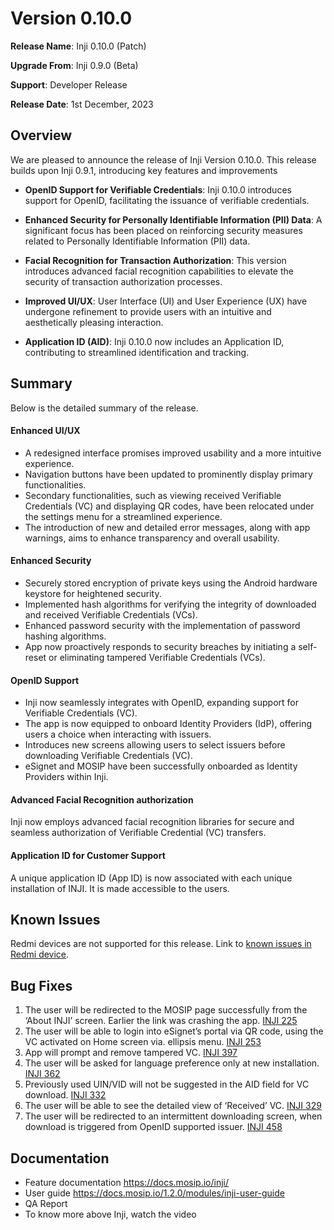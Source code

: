 # Version 0.10.0

**Release Name**: Inji 0.10.0 (Patch)

**Upgrade From**: Inji 0.9.0 (Beta)

**Support**: Developer Release

**Release Date**: 1st December, 2023

## Overview

We are pleased to announce the release of Inji Version 0.10.0. This release builds upon Inji 0.9.1, introducing key features and improvements

* **OpenID Support for Verifiable Credentials**:
Inji 0.10.0 introduces support for OpenID, facilitating the issuance of verifiable credentials.

* **Enhanced Security for Personally Identifiable Information (PII) Data**:
A significant focus has been placed on reinforcing security measures related to Personally Identifiable Information (PII) data.

* **Facial Recognition for Transaction Authorization**:
This version introduces advanced facial recognition capabilities to elevate the security of transaction authorization processes.

* **Improved UI/UX**:
User Interface (UI) and User Experience (UX) have undergone refinement to provide users with an intuitive and aesthetically pleasing interaction.

* **Application ID (AID)**:
Inji 0.10.0 now includes an Application ID, contributing to streamlined identification and tracking.

## Summary

Below is the detailed summary of the release.

#### Enhanced UI/UX
  
* A redesigned interface promises improved usability and a more intuitive experience.
* Navigation buttons have been updated to prominently display primary functionalities.
* Secondary functionalities, such as viewing received Verifiable Credentials (VC) and displaying QR codes, have been relocated under the settings menu for a streamlined experience.
* The introduction of new and detailed error messages, along with app warnings, aims to enhance transparency and overall usability.

#### Enhanced Security
  
* Securely stored encryption of private keys using the Android hardware keystore for heightened security.
* Implemented hash algorithms for verifying the integrity of downloaded and received Verifiable Credentials (VCs).
* Enhanced password security with the implementation of password hashing algorithms.
* App now proactively responds to security breaches by initiating a self-reset or eliminating tampered Verifiable Credentials (VCs).

#### OpenID Support
  
* Inji now seamlessly integrates with OpenID, expanding support for Verifiable Credentials (VC).
* The app is now equipped to onboard Identity Providers (IdP), offering users a choice when interacting with issuers.
* Introduces new screens allowing users to select issuers before downloading Verifiable Credentials (VC).
* eSignet and MOSIP have been successfully onboarded as Identity Providers within Inji.


#### Advanced Facial Recognition authorization
  
Inji now employs advanced facial recognition libraries for secure and seamless authorization of Verifiable Credential (VC) transfers.

#### Application ID for Customer Support
  
A unique application ID (App ID) is now associated with each unique installation of INJI. It is made accessible to the users.

## Known Issues

Redmi devices are not supported for this release. Link to [known issues in Redmi device](https://mosip.atlassian.net/issues/?filter=-4&jql=labels%20%3D%20redmi%20order%20by%20created%20DESC).
<to be updated>

## Bug Fixes

1. The user will be redirected to the MOSIP page successfully from the ‘About INJI’ screen. Earlier the link was crashing the app.  [INJI 225](https://mosip.atlassian.net/browse/INJI-225)
2. The user will be able to login into eSignet’s portal via QR code, using the VC activated on Home screen via. ellipsis menu. [INJI 253](https://mosip.atlassian.net/browse/INJI-253)
3. App will prompt and remove tampered VC. [INJI 397](https://mosip.atlassian.net/browse/INJI-397)
4. The user will be asked for language preference only at new installation. [INJI 362](https://mosip.atlassian.net/browse/INJI-362)
5. Previously used UIN/VID will not be suggested in the AID field for VC download. [INJI 332](https://mosip.atlassian.net/browse/INJI-332)
6. The user will be able to see the detailed view of ‘Received’ VC. [INJI 329](https://mosip.atlassian.net/browse/INJI-329)
7. The user will be redirected to an intermittent downloading screen, when download is triggered from OpenID supported issuer. [INJI 458](https://mosip.atlassian.net/browse/INJI-458)

## Documentation 

* Feature documentation <https://docs.mosip.io/inji/>
* User guide <https://docs.mosip.io/1.2.0/modules/inji-user-guide>
* QA Report <link to be added>
* To know more above Inji, watch the video <link to be added>




